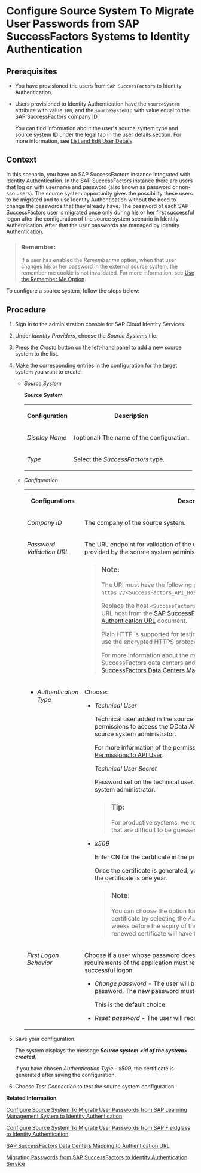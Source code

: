 <!-- loio671d2e6de90e44caaa6dede4ab315b48 -->

# Configure Source System To Migrate User Passwords from SAP SuccessFactors Systems to Identity Authentication



<a name="loio671d2e6de90e44caaa6dede4ab315b48__prereq_ibr_d4t_lgb"/>

## Prerequisites

-   You have provisioned the users from `SAP SuccessFactors` to Identity Authentication.
-   Users provisioned to Identity Authentication have the `sourceSystem` attribute with value `100`, and the `sourceSystemId` with value equal to the SAP SuccessFactors company ID.

    You can find information about the user's source system type and source system ID under the legal tab in the user details section. For more information, see [List and Edit User Details](list-and-edit-user-details-045cb01.md).




## Context

In this scenario, you have an SAP SuccessFactors instance integrated with Identity Authentication. In the SAP SuccessFactors instance there are users that log on with username and password \(also known as password or non-sso users\). The source system opportunity gives the possibility these users to be migrated and to use Identity Authentication without the need to change the passwords that they already have. The password of each SAP SuccessFactors user is migrated once only during his or her first successful logon after the configuration of the source system scenario in Identity Authentication. After that the user passwords are managed by Identity Authentication.

> ### Remember:  
> If a user has enabled the *Remember me* option, when that user changes his or her password in the external source system, the remember me cookie is not invalidated. For more information, see [Use the Remember Me Option](../User-Guide/use-the-remember-me-option-bc7c6c6.md).

To configure a source system, follow the steps below:



## Procedure

1.  Sign in to the administration console for SAP Cloud Identity Services.

2.  Under *Identity Providers*, choose the *Source Systems* tile.

3.  Press the *Create* button on the left-hand panel to add a new source system to the list.

4.  Make the corresponding entries in the configuration for the target system you want to create:

    -   *Source System*

        **Source System**


        <table>
        <tr>
        <th valign="top">

        Configuration


        
        </th>
        <th valign="top">

        Description


        
        </th>
        </tr>
        <tr>
        <td valign="top">

        *Display Name*


        
        </td>
        <td valign="top">

        \(optional\) The name of the configuration.


        
        </td>
        </tr>
        <tr>
        <td valign="top">

        *Type*


        
        </td>
        <td valign="top">

        Select the *SuccessFactors* type.


        
        </td>
        </tr>
        </table>
        

    -   *Configuration*


        <table>
        <tr>
        <th valign="top">

        Configurations


        
        </th>
        <th valign="top">

        Description


        
        </th>
        </tr>
        <tr>
        <td valign="top">

        *Company ID*


        
        </td>
        <td valign="top">

        The company of the source system.


        
        </td>
        </tr>
        <tr>
        <td valign="top">

        *Password Validation URL*


        
        </td>
        <td valign="top">

        The URL endpoint for validation of the users name and password. It can be provided by the source system administrator.

        > ### Note:  
        > The URl must have the following pattern: `https://<SuccessFactors_API_Host>/odata/v2/restricted/validateUser`.
        > 
        > Replace the host `<SuccessFactors_API_host>` with the Authentication URL host from the [SAP SuccessFactors Data Centers Mapping to Authentication URL](sap-successfactors-data-centers-mapping-to-authentication-url-f38bb6b.md) document.
        > 
        > Plain HTTP is supported for testing purposes only. Make sure that you use the encrypted HTTPS protocol for productive systems.
        > 
        > For more information about the mapping between theSAP SuccessFactors data centers and the password validation URL, see [SAP SuccessFactors Data Centers Mapping to Authentication URL](sap-successfactors-data-centers-mapping-to-authentication-url-f38bb6b.md).


        
        </td>
        </tr>
        <tr>
        <td valign="top">

        -   *Authentication Type*


        
        </td>
        <td valign="top">

        Choose:

        -   *Technical User*

            Technical user added in the source system that has administrator permissions to access the OData API. It can be provided by the external source system administrator.

            For more information of the permission settings of the user, see [Granting Permissions to API User](https://help.sap.com/viewer/0377d826832f445e82d09fdac7228f34/latest/en-US/650350ce2e274ee5b1f19c8cb3b1531d.html).

            *Technical User Secret*

            Password set on the technical user. It can be provided by the source system administrator.

            > ### Tip:  
            > For productive systems, we recommend that you use passwords that are difficult to be guessed.

        -   *x509*

            Enter CN for the certificate in the provided field.

            Once the certificate is generated, you can view its details. The validity of the certificate is one year.

            > ### Note:  
            > You can choose the option for automatic regeneration of the certificate by selecting the *Automatic Renewal* checkbox. Two weeks before the expiry of the certificate, it will be regenerated. The renewed certificate will have the same DN.



        
        </td>
        </tr>
        <tr>
        <td valign="top">

        *First Logon Behavior*


        
        </td>
        <td valign="top">

        Choose if a user whose password does not meet the password policy requirements of the application must reset or change it after the first successful logon.

        -   *Change password* - The user will be presented a dialog to change their password. The new password must meet the current password policy.

            This is the default choice.

        -   *Reset password* - The user will receive the reset password link by e-mail.


        
        </td>
        </tr>
        </table>
        

5.  Save your configuration.

    The system displays the message ***Source system <id of the system\> created***.

    If you have chosen *Authentication Type - x509*, the certificate is generated after saving the configuration.

6.  Choose *Test Connection* to test the source system configuration.


**Related Information**  


[Configure Source System To Migrate User Passwords from SAP Learning Management System to Identity Authentication](configure-source-system-to-migrate-user-passwords-from-sap-learning-management-system-to-0d85eb7.md)

[Configure Source System To Migrate User Passwords from SAP Fieldglass to Identity Authentication](configure-source-system-to-migrate-user-passwords-from-sap-fieldglass-to-identity-authent-b0c7ec8.md)

[SAP SuccessFactors Data Centers Mapping to Authentication URL](sap-successfactors-data-centers-mapping-to-authentication-url-f38bb6b.md)

[Migrating Passwords from SAP SuccessFactors to Identity Authentication Service](https://help.sap.com/viewer/568fdf1f14f14fd089a3cd15194d19cc/latest/en-US/b25f3f36deed40ddb3aee14c6818df06.html)

